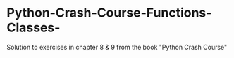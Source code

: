 # Python-Crash-Course-Functions-Classes-
Solution to exercises in chapter 8 &amp; 9 from the book "Python Crash Course"

